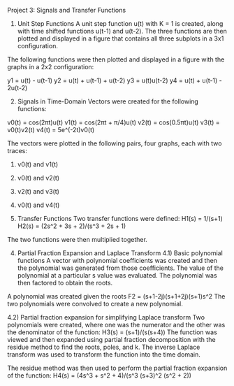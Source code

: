 Project 3: Signals and Transfer Functions

1. Unit Step Functions
A unit step function u(t) with K = 1 is created, along with time shifted functions u(t-1) and u(t-2). The three functions are then plotted and displayed in a figure that contains all three subplots in a 3x1 configuration.

The following functions were then plotted and displayed in a figure with the graphs in a 2x2 configuration:

y1 = u(t) - u(t-1)
y2 = u(t) + u(t-1) + u(t-2)
y3 = u(t)u(t-2)
y4 = u(t) + u(t-1) - 2u(t-2)

2. Signals in Time-Domain
Vectors were created for the following functions:

v0(t) = cos(2πt)u(t)
v1(t) = cos(2πt + π/4)u(t)
v2(t) = cos(0.5πt)u(t)
v3(t) = v0(t)v2(t)
v4(t) = 5e^(-2t)v0(t)

The vectors were plotted in the following pairs, four graphs, each with two traces:

1. v0(t) and v1(t)
2. v0(t) and v2(t)
3. v2(t) and v3(t)
4. v0(t) and v4(t)


3. Transfer Functions
Two transfer functions were defined:
H1(s) = 1/(s+1)
H2(s) = (2s^2 + 3s + 2)/(s^3 + 2s + 1)

The two functions were then multiplied together.

4. Partial Fraction Expansion and Laplace Transform
4.1) Basic polynomial functions
A vector with polynomial coefficients was created and then the polynomial was generated from those coefficients.
The value of the polynomial at a particular s value was evaluated.
The polynomial was then factored to obtain the roots.

A polynomial was created given the roots F2 = (s+1-2j)(s+1+2j)(s+1)s^2
The two polynomials were convolved to create a new polynomial.

4.2) Partial fraction expansion for simplifying Laplace transform
Two polynomials were created, where one was the numerator and the other was the denominator of the function:
H3(s) = (s+1)/(s(s+4))
The function was viewed and then expanded using partial fraction decomposition with the residue method to find the roots, poles, and k.
The inverse Laplace transform was used to transform the function into the time domain.

The residue method was then used to perform the partial fraction expansion of the function:
H4(s) = (4s^3 + s^2 + 4)/(s^3 (s+3)^2 (s^2 + 2))
